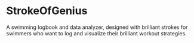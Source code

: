 # StrokeOfGenius
A swimming logbook and data analyzer, designed with brilliant strokes for swimmers who want to log and visualize their brilliant workout strategies. 
